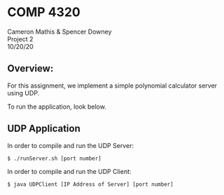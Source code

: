COMP 4320
=====================
Cameron Mathis & Spencer Downey<br/>
Project 2 <br/>
10/20/20

Overview: 
-------------

For this assignment, we implement a simple polynomial calculator server using UDP. <br/>

To run the application, look below.

UDP Application
-------------

In order to compile and run the UDP Server: 

	$ ./runServer.sh [port number]

In order to compile and run the UDP Client: 

	$ java UDPClient [IP Address of Server] [port number]